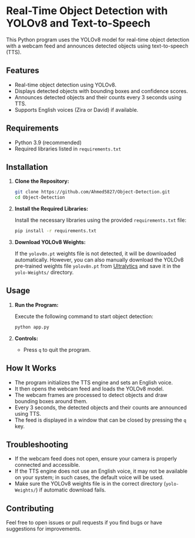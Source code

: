 # Real-Time Object Detection with YOLOv8 and Text-to-Speech

This Python program uses the YOLOv8 model for real-time object detection with a webcam feed and announces detected objects using text-to-speech (TTS).

## Features
- Real-time object detection using YOLOv8.
- Displays detected objects with bounding boxes and confidence scores.
- Announces detected objects and their counts every 3 seconds using TTS.
- Supports English voices (Zira or David) if available.

## Requirements
- Python 3.9 (recommended)
- Required libraries listed in `requirements.txt`

## Installation

1. **Clone the Repository:**

    ```bash
    git clone https://github.com/Ahmed5827/Object-Detection.git
    cd Object-Detection
    ```

2. **Install the Required Libraries:**

    Install the necessary libraries using the provided `requirements.txt` file:

    ```bash
    pip install -r requirements.txt
    ```

3. **Download YOLOv8 Weights:**

   If the `yolov8n.pt` weights file is not detected, it will be downloaded automatically. However, you can also manually download the YOLOv8 pre-trained weights file `yolov8n.pt` from [Ultralytics](https://github.com/ultralytics/yolov5/releases) and save it in the `yolo-Weights/` directory.

## Usage

1. **Run the Program:**

    Execute the following command to start object detection:

    ```bash
    python app.py
    ```

2. **Controls:**
   - Press `q` to quit the program.

## How It Works

- The program initializes the TTS engine and sets an English voice.
- It then opens the webcam feed and loads the YOLOv8 model.
- The webcam frames are processed to detect objects and draw bounding boxes around them.
- Every 3 seconds, the detected objects and their counts are announced using TTS.
- The feed is displayed in a window that can be closed by pressing the `q` key.

## Troubleshooting

- If the webcam feed does not open, ensure your camera is properly connected and accessible.
- If the TTS engine does not use an English voice, it may not be available on your system; in such cases, the default voice will be used.
- Make sure the YOLOv8 weights file is in the correct directory (`yolo-Weights/`) if automatic download fails.

## Contributing

Feel free to open issues or pull requests if you find bugs or have suggestions for improvements.

